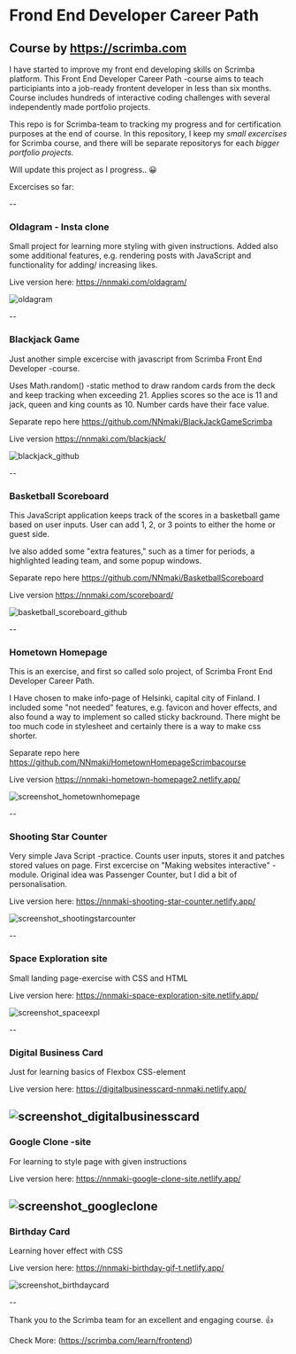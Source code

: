 # Frond End Developer Career Path 
## Course by https://scrimba.com

I have started to improve my front end developing skills on Scrimba platform. This Front End Developer Career Path -course aims to teach participiants into a job-ready frontent developer in less than six months. Course includes hundreds of interactive coding challenges with several independently made portfolio projects. 

This repo is for Scrimba-team to tracking my progress and for certification purposes at the end of course. In this repository, I keep my <em>small excercises</em> for Scrimba course, and there will be separate repositorys for each <em>bigger portfolio projects.</em>

Will update this project as I progress.. 😀

Excercises so far:

--
### Oldagram - Insta clone
Small project for learning more styling with given instructions. Added also some additional features, e.g. rendering posts with JavaScript and functionality for adding/ increasing likes.

Live version here: https://nnmaki.com/oldagram/

![oldagram](https://github.com/user-attachments/assets/0fb5eebe-af70-4bc7-8d0a-68643bebbc93)


--
### Blackjack Game
Just another simple excercise with javascript from Scrimba Front End Developer -course.

Uses Math.random() -static method to draw random cards from the deck and keep tracking when exceeding 21. Applies scores so the ace is 11 and jack, queen and king counts as 10. Number cards have their face value.

Separate repo here https://github.com/NNmaki/BlackJackGameScrimba

Live version https://nnmaki.com/blackjack/

![blackjack_github](https://github.com/user-attachments/assets/89c59278-e33c-44cd-bfce-42903132aa38)

--
### Basketball Scoreboard
This JavaScript application keeps track of the scores in a basketball game based on user inputs. User can add 1, 2, or 3 points to either the home or guest side.

Ive also added some "extra features," such as a timer for periods, a highlighted leading team, and some popup windows.

Separate repo here https://github.com/NNmaki/BasketballScoreboard

Live version https://nnmaki.com/scoreboard/

![basketball_scoreboard_github](https://github.com/user-attachments/assets/74147c76-66d3-4144-b335-acaa675b6dc5)

--
### Hometown Homepage
This is an exercise, and first so called solo project, of Scrimba Front End Developer Career Path.

I Have chosen to make info-page of Helsinki, capital city of Finland. I included some "not needed" features, e.g. favicon and hover effects, and also found a way to implement so called sticky backround. There might be too much code in stylesheet and certainly there is a way to make css shorter.

Separate repo here https://github.com/NNmaki/HometownHomepageScrimbacourse

Live version https://nnmaki-hometown-homepage2.netlify.app/

![screenshot_hometownhomepage](https://github.com/user-attachments/assets/c76ca3c3-0dcb-485b-9fa7-d459315a20d5)

--
### Shooting Star Counter
Very simple Java Script -practice. Counts user inputs, stores it and patches stored values on page. First excercise on "Making websites interactive" -module. Original idea was Passenger Counter, but I did a bit of personalisation.

Live version here: https://nnmaki-shooting-star-counter.netlify.app/

![screenshot_shootingstarcounter](https://github.com/user-attachments/assets/4cd00351-ed65-4d23-99f0-edf25c5e0a2d)

--
### Space Exploration site
Small landing page-exercise with CSS and HTML

Live version here: https://nnmaki-space-exploration-site.netlify.app/

![screenshot_spaceexpl](https://github.com/user-attachments/assets/5e8f8cdd-73eb-404c-a157-51752f20072a)

--
### Digital Business Card
Just for learning basics of Flexbox CSS-element

Live version here: https://digitalbusinesscard-nnmaki.netlify.app/  

![screenshot_digitalbusinesscard](https://github.com/user-attachments/assets/03ab9da8-4bca-4526-a136-e994cb9267ac)
--
### Google Clone -site
For learning to style page with given instructions

Live version here: https://nnmaki-google-clone-site.netlify.app/

![screenshot_googleclone](https://github.com/user-attachments/assets/75d9f3d6-6779-4f14-928a-369154b3a6c9)
--
### Birthday Card
Learning hover effect with CSS

Live version here: https://nnmaki-birthday-gif-t.netlify.app/

![screenshot_birthdaycard](https://github.com/user-attachments/assets/4789c66d-6abd-4b60-8b8b-ae7f175191e9)


--


Thank you to the Scrimba team for an excellent and engaging course. 👍

Check More: (https://scrimba.com/learn/frontend)
